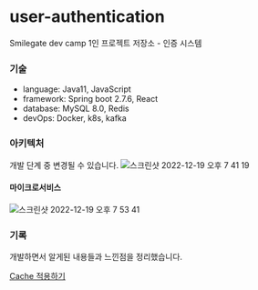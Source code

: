 # user-authentication
Smilegate dev camp 1인 프로젝트 저장소 - 인증 시스템

### 기술
- language: Java11, JavaScript
- framework: Spring boot 2.7.6, React
- database: MySQL 8.0, Redis
- devOps: Docker, k8s, kafka

### 아키텍처
개발 단계 중 변경될 수 있습니다.
![스크린샷 2022-12-19 오후 7 41 19](https://user-images.githubusercontent.com/58351498/208410135-36a11c3a-e300-499e-b9b5-11f52b633b07.png)

#### 마이크로서비스
![스크린샷 2022-12-19 오후 7 53 41](https://user-images.githubusercontent.com/58351498/208410069-3f9666f6-ff63-445a-9e58-dc1a11b37549.png)

### 기록
개발하면서 알게된 내용들과 느낀점을 정리했습니다.

[Cache 적용하기](https://velog.io/@mardi2020/Cache-%EC%A0%81%EC%9A%A9%ED%95%98%EA%B8%B0)